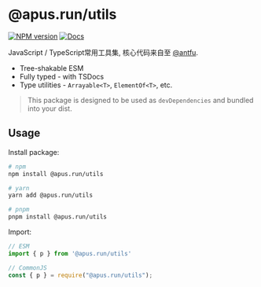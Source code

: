 # @apus.run/utils

[![NPM version](https://img.shields.io/npm/v/@apus.run/utils?color=a1b858&label=)](https://www.npmjs.com/package/@apus.run/utils)
[![Docs](https://www.paka.dev/badges/v0/cute.svg)](https://www.paka.dev/npm/@apus.run/utils)


JavaScript / TypeScript常用工具集, 核心代码来自至 [@antfu](https://github.com/antfu).

- Tree-shakable ESM
- Fully typed - with TSDocs
- Type utilities - `Arrayable<T>`, `ElementOf<T>`, etc.

> This package is designed to be used as `devDependencies` and bundled into your dist.

## Usage

Install package:

```sh
# npm
npm install @apus.run/utils

# yarn
yarn add @apus.run/utils

# pnpm
pnpm install @apus.run/utils
```

Import:

```js
// ESM
import { p } from '@apus.run/utils'

// CommonJS
const { p } = require("@apus.run/utils");
```

